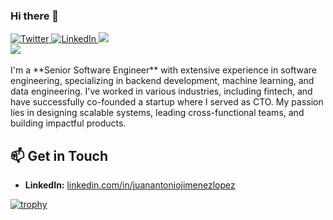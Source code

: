### Hi there 👋

<div align="left">
  <a href="https://twitter.com/omBratteng">
    <img
      src="https://img.shields.io/twitter/follow/juananthony?label=Twitter&logo=twitter&style=flat-square&color=1da1f2&logoColor=ffffff"
      alt="Twitter"
    />
  </a>
  <a href="https://www.linkedin.com/in/juanantoniojimenezlopez/">
    <img
      src="https://img.shields.io/static/v1?logo=linkedin&style=flat-square&color=0072b1&label=LinkedIn&message=%E2%98%86"
      alt="LinkedIn"
    />
  </a>
  <a href="https://leetcode.com/u/juananthony/">
    <img src="https://img.shields.io/badge/dynamic/json?style=flat-square&labelColor=black&color=%23ffa116&label=Solved&query=solvedOverTotal&url=https%3A%2F%2Fleetcode-badge.vercel.app%2Fapi%2Fusers%2Fjuananthony&logo=leetcode&logoColor=yellow" />
  </a>

</div>
<div>
  <a href="https://www.codewars.com/users/juananthony">
    <img src="https://www.codewars.com/users/juananthony/badges/small" />
  </a>
</div>
<br />

<div>
  I'm a **Senior Software Engineer** with extensive experience in software engineering, specializing in backend development, machine learning, and data engineering. I've worked in various industries, including fintech, and have successfully co-founded a startup where I served as CTO. My passion lies in designing scalable systems, leading cross-functional teams, and building impactful products.
</div>


## 📫 Get in Touch

- **LinkedIn:** [linkedin.com/in/juanantoniojimenezlopez](https://www.linkedin.com/in/juanantoniojimenezlopez/)


[![trophy](https://github-profile-trophy.vercel.app/?username=juananthony)](https://github.com/ryo-ma/github-profile-trophy)

<!--
**juananthony/juananthony** is a ✨ _special_ ✨ repository because its `README.md` (this file) appears on your GitHub profile.

Here are some ideas to get you started:

- 🔭 I’m currently working on ...
- 🌱 I’m currently learning ...
- 👯 I’m looking to collaborate on ...
- 🤔 I’m looking for help with ...
- 💬 Ask me about ...
- 📫 How to reach me: ...
- 😄 Pronouns: ...
- ⚡ Fun fact: ...
-->
